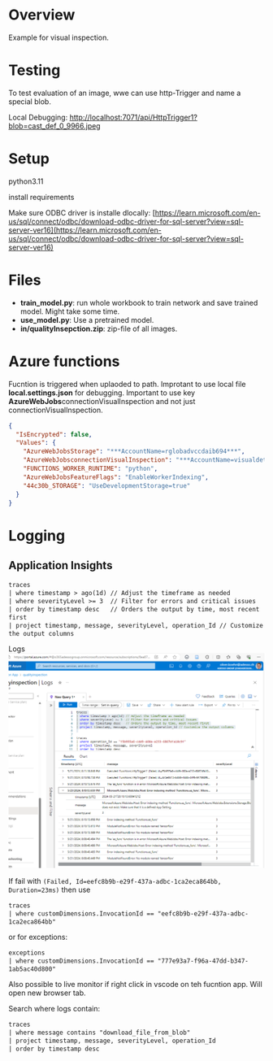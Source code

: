 # Overview

Example for visual inspection.

# Testing

To test evaluation of an image, wwe can use http-Trigger and name a special blob.

Local Debugging: [http://localhost:7071/api/HttpTrigger1?blob=cast_def_0_9966.jpeg](http://localhost:7071/api/HttpTrigger1?blob=cast_def_0_9966.jpeg)


# Setup

python3.11

install requirements

 Make sure ODBC driver is installe dlocally: [https://learn.microsoft.com/en-us/sql/connect/odbc/download-odbc-driver-for-sql-server?view=sql-server-ver16](https://learn.microsoft.com/en-us/sql/connect/odbc/download-odbc-driver-for-sql-server?view=sql-server-ver16)

# Files

- **train_model.py**: run whole workbook to train network and save trained model. Might take some time.
- **use_model.py**: Use a pretrained model.
- **in/qualityInsepction.zip**: zip-file of all images.

# Azure functions

Fucntion is triggered when uplaoded to path. Improtant to use local file **local.settings.json** for debugging. Important to use key **AzureWebJobs**connectionVisualInspection and not just connectionVisualInspection.

```json
{
  "IsEncrypted": false,
  "Values": {
    "AzureWebJobsStorage": "***AccountName=rglobadvccdaib694***",
    "AzureWebJobsconnectionVisualInspection": "***AccountName=visualdetection***",
    "FUNCTIONS_WORKER_RUNTIME": "python",
    "AzureWebJobsFeatureFlags": "EnableWorkerIndexing",
    "44c30b_STORAGE": "UseDevelopmentStorage=true"
  }
}
```

# Logging
## Application Insights

```KQL
traces
| where timestamp > ago(1d) // Adjust the timeframe as needed
| where severityLevel >= 3  // Filter for errors and critical issues
| order by timestamp desc   // Orders the output by time, most recent first
| project timestamp, message, severityLevel, operation_Id // Customize the output columns
```

Logs
![alt text](readme/appIns.png)

If fail with
```(Failed, Id=eefc8b9b-e29f-437a-adbc-1ca2eca864bb, Duration=23ms)```
then use
```KQL
traces
| where customDimensions.InvocationId == "eefc8b9b-e29f-437a-adbc-1ca2eca864bb"
```
or for exceptions:
```KQL
exceptions
| where customDimensions.InvocationId == "777e93a7-f96a-47dd-b347-1ab5ac40d800"
```

Also possible to live monitor if right click in vscode on teh fucntion app. Will open new browser tab.

Search where logs contain:
```KQL
traces
| where message contains "download_file_from_blob"
| project timestamp, message, severityLevel, operation_Id
| order by timestamp desc
```
